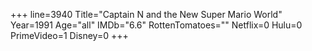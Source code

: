 +++
line=3940
Title="Captain N and the New Super Mario World"
Year=1991
Age="all"
IMDb="6.6"
RottenTomatoes=""
Netflix=0
Hulu=0
PrimeVideo=1
Disney=0
+++

